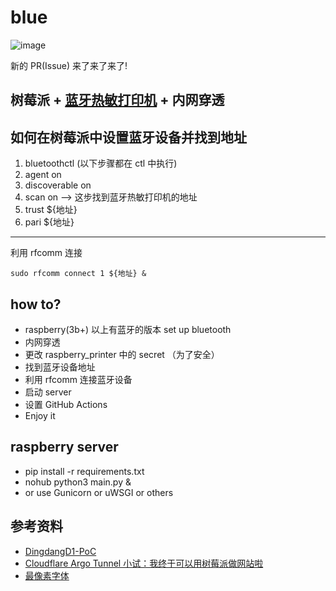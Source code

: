# blue
![image](https://user-images.githubusercontent.com/15976103/196897891-a9474adc-9e60-4340-9406-736829639092.png)

新的 PR(Issue) 来了来了来了!

## 树莓派 + [蓝牙热敏打印机](https://mobile.yangkeduo.com/goods2.html?goods_id=215919711645) + 内网穿透


## 如何在树莓派中设置蓝牙设备并找到地址

1. bluetoothctl (以下步骤都在 ctl 中执行)
2. agent on
3. discoverable on
4. scan on --> 这步找到蓝牙热敏打印机的地址
5. trust ${地址}
6. pari ${地址}

---
利用 rfcomm 连接
```shell
sudo rfcomm connect 1 ${地址} &
```

## how to?

- raspberry(3b+) 以上有蓝牙的版本 set up bluetooth
- 内网穿透
- 更改 raspberry_printer 中的 secret （为了安全）
- 找到蓝牙设备地址
- 利用 rfcomm 连接蓝牙设备 
- 启动 server 
- 设置 GitHub Actions
- Enjoy it

## raspberry server

- pip install -r requirements.txt
- nohub python3 main.py &
- or use Gunicorn or uWSGI or others

## 参考资料

- [DingdangD1-PoC](https://github.com/LynMoe/DingdangD1-PoC)
- [Cloudflare Argo Tunnel 小试：我终于可以用树莓派做网站啦](https://dmesg.app/argo-tunnel.html)
- [最像素字体](https://github.com/SolidZORO/zpix-pixel-font)
